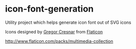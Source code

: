 # icon-font-generation

Utility project which helps generate icon font out of SVG icons

Icons designed by [Gregor Cresnar](http://www.flaticon.com/authors/gregor-cresnar) from [Flaticon](http://www.flaticon.com)

http://www.flaticon.com/packs/multimedia-collection
